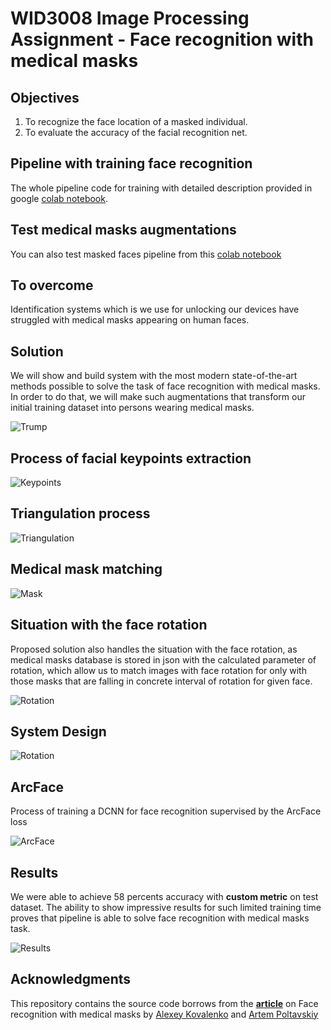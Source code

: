 # WID3008 Image Processing Assignment - Face recognition with medical masks

## Objectives
1.	To recognize the face location of a masked individual.
2.	To evaluate the accuracy of the facial recognition net.

## Pipeline with training face recognition
The whole pipeline code for training with detailed description provided in google [colab notebook](https://colab.research.google.com/drive/1zqF0Zt71xhiP-2u25SzkDmc5CMdx4t1b?usp=sharing).

## Test medical masks augmentations
You can also test masked faces pipeline from this [colab notebook](https://colab.research.google.com/drive/1CCleAFWFaD_8F3dTWJeCrCb_Wamrmoe1?usp=sharing)

## To overcome
Identification systems which is we use for unlocking our devices have struggled with medical masks appearing on human faces.



## Solution
We will show and build system with the most modern state-of-the-art methods  possible to solve the task of face recognition with medical masks. 
In order to do that, we will make such augmentations that transform our initial training dataset into persons wearing medical masks.

![Trump](https://drive.google.com/uc?export=view&id=1lWUSRfauRNkJ1F71z1xP7lKl5DsUZOcM)

## Process of facial keypoints extraction
![Keypoints](https://drive.google.com/uc?export=view&id=1W_lPnFr3VuCyrSEBSJOnosiGPUzjSY4I)

## Triangulation process
![Triangulation](https://cdn-images-1.medium.com/max/1200/1*-KyFG7mHQnh9vdqkkpxyDA.png)

## Medical mask matching
![Mask](https://cdn-images-1.medium.com/max/1200/1*sWTq9BBCbKIea7tNgUh7Vg.png)

## Situation with the face rotation

Proposed solution also handles the situation with the face rotation, as medical masks database is stored in json with the calculated parameter of rotation, which allow us to match images with face rotation for only with those masks that are falling in concrete interval of rotation for given face.

![Rotation](https://cdn-images-1.medium.com/max/1200/1*p0wp1UTrM5Wj3RsgDpZ9vg.png)

## System Design
![Rotation](https://drive.google.com/uc?export=view&id=16LIqe2cSkWBNJWgoTONaqxx_ivQp8ZMs)

## ArcFace

Process of training a DCNN for face recognition supervised by the ArcFace loss

![ArcFace](https://cdn-images-1.medium.com/max/2560/1*T3wkuUKIqMunwfOoi5_kGg.png)

## Results
We were able to achieve 58 percents accuracy with **custom metric** on test dataset. The ability to show impressive results for such limited training time proves that pipeline is able to solve face recognition with medical masks task.

![Results](https://cdn-images-1.medium.com/max/1200/1*f7aMUHEvVB9WGIIyf8NtXQ.png)

## Acknowledgments
This repository contains the source code  borrows from the [**article**](https://broutonlab.com/blog/how-facial-recognition-works-with-face-masks) on Face recognition with medical masks by [Alexey Kovalenko](https://github.com/AlexeySrus) and [Artem Poltavskiy](https://github.com/poltavski)
